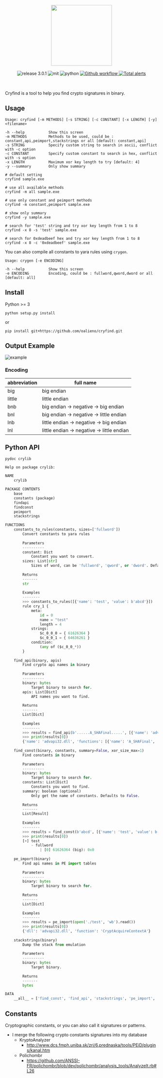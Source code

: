 <div id="mybrand" align="center">
    <img src="https://i.imgur.com/s50m6R0.png" height="200">
    <br><br>
    <a><img alt="release 3.0.1" src="https://img.shields.io/badge/release-v3.0.1-yellow?style=for-the-badge"></a>
    <a><img alt="mit" src="https://img.shields.io/badge/license-MIT-brightgreen?style=for-the-badge"></a>
    <a><img alt="python" src="https://img.shields.io/badge/-python-9cf?style=for-the-badge&logo=python"></a>
    <a href="https://github.com/oalieno/cryfind/actions?query=workflow%3A%22Python+application%22"><img alt="Github workflow" src="https://img.shields.io/github/workflow/status/oalieno/cryfind/Python%20application?style=for-the-badge">
    <a href="https://lgtm.com/projects/g/oalieno/cryfind/alerts/"><img alt="Total alerts" src="https://img.shields.io/lgtm/alerts/g/oalieno/cryfind.svg?logo=lgtm&logoWidth=18&style=for-the-badge"/></a>
    <br><br><br>
</div>

Cryfind is a tool to help you find crypto signatures in binary.

## Usage

```
Usage: cryfind [-m METHODS] [-s STRING] [-c CONSTANT] [-x LENGTH] [-y] <filename>

-h --help           Show this screen
-m METHODS          Methods to be used, could be : constant,api,peimport,stackstrings or all [default: constant,api]
-s STRING           Specify custom string to search in ascii, conflict with -c option
-c CONSTANT         Specify custom constant to search in hex, conflict with -s option
-x LENGTH           Maximum xor key length to try [default: 4]
-y --summary        Only show summary
```

```shell
# default setting
cryfind sample.exe

# use all available methods
cryfind -m all sample.exe

# use only constant and peimport methods
cryfind -m constant,peimport sample.exe

# show only summary
cryfind -y sample.exe

# search for 'test' string and try xor key length from 1 to 8
cryfind -x 8 -s 'test' sample.exe

# search for 0xdeadbeef hex and try xor key length from 1 to 8
cryfind -x 8 -c '0xdeadbeef' sample.exe
```

You can also compile all constants to yara rules using `crygen`.

```
Usage: crygen [-e ENCODING]

-h --help           Show this screen
-e ENCODING         Encoding, could be : fullword,qword,dword or all [default: all]
```

## Install

Python >= 3

```
python setup.py install
```

or

```
pip install git+https://github.com/oalieno/cryfind.git
```

## Output Example

![example](/example.png)

### Encoding

| abbreviation | full name |
| --- | --- |
| big | big endian |
| little | little endian |
| bnb | big endian -> negative -> big endian |
| bnl | big endian -> negative -> little endian |
| lnb | little endian -> negative -> big endian |
| lnl | little endian -> negative -> little endian |

## Python API

```shell
pydoc crylib
```

```python
Help on package crylib:

NAME
    crylib

PACKAGE CONTENTS
    base
    constants (package)
    findapi
    findconst
    peimport
    stackstrings

FUNCTIONS
    constants_to_rules(constants, sizes=['fullword'])
        Convert constants to yara rules
        
        Parameters
        ----------
        constant: Dict
            Constant you want to convert.
        sizes: List[str]
            Sizes of word, can be 'fullword', 'qword', or 'dword'. Defaults to ['fullword'].
        
        Returns
        -------
        str
        
        Examples
        --------
        >>> constants_to_rules([{'name': 'test', 'value': b'abcd'}])
        rule cry_1 {
            meta:
                id = 0
                name = "test"
                length = 4
            strings:
                $c_0_0_0 = { 61626364 }
                $c_0_0_1 = { 64636261 }
            condition:
                (any of ($c_0_0_*))
        }
    
    find_api(binary, apis)
        Find crypto api names in binary
        
        Parameters
        ----------
        binary: bytes
            Target binary to search for.
        apis: List[Dict]
            API names you want to find.
        
        Returns
        -------
        List[Dict]
        
        Examples
        --------
        >>> results = find_api(b'......A_SHAFinal.....', [{'name': 'advapi32.dll', 'functions': ['A_SHAFinal', 'A_SHAInit']}])
        >>> print(results[0])
        {'name': 'advapi32.dll', 'functions': [{'name': 'A_SHAFinal', 'addresses': [6]}]}
    
    find_const(binary, constants, summary=False, xor_size_max=1)
        Find constants in binary
        
        Parameters
        ----------
        binary: bytes
            Target binary to search for.
        constants: List[Dict]
            Constants you want to find.
        summary: boolean (optional)
            Only get the name of constants. Defaults to False.
        
        Returns
        -------
        List[Result]
        
        Examples
        --------
        >>> results = find_const(b'abcd', [{'name': 'test', 'value': b'abcd'}])
        >>> print(results[0])
        [+] test
            - fullword
                | [0] 61626364 (big): 0x0
    
    pe_import(binary)
        Find api names in PE import tables
        
        Parameters
        ----------
        binary: bytes
            Target binary to search for.
        
        Returns
        -------
        List[Dict]
        
        Examples
        --------
        >>> results = pe_import(open('./test', 'wb').read())
        >>> print(results[0])
        {'dll': 'advapi32.dll', 'function': 'CryptAcquireContextA'}
    
    stackstrings(binary)
        Dump the stack from emulation
        
        Parameters
        ----------
        binary: bytes
            Target binary.
        
        Returns
        -------
        bytes

DATA
    __all__ = ['find_const', 'find_api', 'stackstrings', 'pe_import', 'con...
```

## Constants

Cryptographic constants, or you can also call it signatures or patterns.

* I merge the following crypto constants signatures into my database
    * KryptoAnalyzer
        - http://www.dcs.fmph.uniba.sk/zri/6.prednaska/tools/PEiD/plugins/kanal.htm
    * Polichombr
        - https://github.com/ANSSI-FR/polichombr/blob/dev/polichombr/analysis_tools/AnalyzeIt.rb#L26
